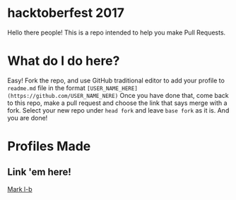 # hacktoberfest 2017
Hello there people! This is a repo intended to help you make Pull Requests. 

# What do I do here?
Easy! Fork the repo, and use GitHub traditional editor to add your profile to ``readme.md`` file in the format ``[USER_NAME_HERE](https://github.com/USER_NAME_NERE)``
Once you have done that, come back to this repo, make a pull request and choose the link that says merge with a fork. 
Select your new repo under ``head fork`` and leave ``base fork`` as it is. And you are done!

# Profiles Made

## Link 'em here!

[Mark l-b](https://github.com/marktm72)
